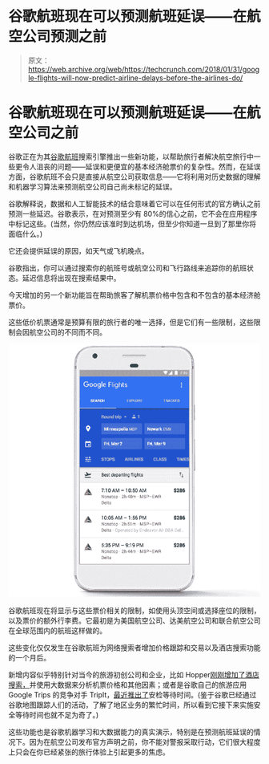 # 谷歌航班现在可以预测航班延误——在航空公司预测之前

> 原文：<https://web.archive.org/web/https://techcrunch.com/2018/01/31/google-flights-will-now-predict-airline-delays-before-the-airlines-do/>

# 谷歌航班现在可以预测航班延误——在航空公司之前

谷歌正在为其[谷歌航班](https://web.archive.org/web/20230124084236/https://www.google.com/flights/)搜索引擎推出一些新功能，以帮助旅行者解决航空旅行中一些更令人沮丧的问题——延误和更便宜的基本经济舱票价的复杂性。然而，在延误方面，谷歌航班不会只是直接从航空公司获取信息——它将利用对历史数据的理解和机器学习算法来预测航空公司自己尚未标记的延误。

谷歌解释说，数据和人工智能技术的结合意味着它可以在任何形式的官方确认之前预测一些延迟。谷歌表示，在对预测至少有 80%的信心之前，它不会在应用程序中标记这些。(当然，你仍然应该准时到达机场，但至少你知道一旦到了那里你将面临什么。)

它还会提供延误的原因，如天气或飞机晚点。

谷歌指出，你可以通过搜索你的航班号或航空公司和飞行路线来追踪你的航班状态。延迟信息将出现在搜索结果中。

今天增加的另一个新功能旨在帮助旅客了解机票价格中包含和不包含的基本经济舱票价。

这些低价机票通常是预算有限的旅行者的唯一选择，但是它们有一些限制，这些限制会因航空公司的不同而不同。

![](img/deee3f189c8b0afb66717ef54ec440e5.png)

谷歌航班现在将显示与这些票价相关的限制，如使用头顶空间或选择座位的限制，以及票价的额外行李费。它最初是为美国航空公司、达美航空公司和联合航空公司在全球范围内的航班这样做的。

这些变化仅仅发生在谷歌航班为网络搜索者增加价格跟踪和交易以及酒店搜索功能的一个月后。

新增内容似乎特别针对当今的旅游初创公司和企业，比如 Hopper[刚刚增加了酒店搜索，](https://web.archive.org/web/20230124084236/https://techcrunch.com/2017/10/25/hopper-expands-its-price-prediction-technology-to-hotels-initially-in-nyc/)并使用大数据来分析机票价格和其他因素；或者是谷歌自己的旅游应用 Google Trips 的竞争对手 TripIt，[最近推出了](https://web.archive.org/web/20230124084236/http://www.androidpolice.com/2018/01/24/tripit-now-lets-know-long-airport-security-line-real-time/)安检等待时间。(鉴于谷歌已经通过谷歌地图跟踪人们的活动，了解了地区业务的繁忙时间，所以看到它接下来实施安全等待时间也就不足为奇了。)

这些功能也是谷歌机器学习和大数据能力的真实演示，特别是在预测航班延误的情况下。因为在航空公司发布官方声明之前，你不能对警报采取行动，它们很大程度上只会在你已经紧张的旅行体验上引起更多的焦虑。